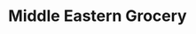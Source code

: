---
title: "Middle Eastern Grocery"
url: /saint-george/middle-eastern-grocery/
shop: supermarket
---